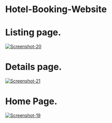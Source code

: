 # Hotel-Booking-Website


<h1>Listing page.</h1>
  
<a href="https://ibb.co/N9Rn4RX"><img src="https://i.ibb.co/jytZptd/Screenshot-20.png" alt="Screenshot-20" border="0"></a><br />

<h1>Details page.</h1>
  
<a href="https://ibb.co/X7vqqzK"><img src="https://i.ibb.co/GWbqqV8/Screenshot-21.png" alt="Screenshot-21" border="0"></a>

<h1>Home Page.</h1>

<a href="https://ibb.co/YhdfZ3G"><img src="https://i.ibb.co/bXvNJPn/Screenshot-19.png" alt="Screenshot-19" border="0"></a>
